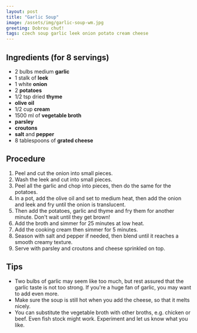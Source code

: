 ```yaml
---
layout: post
title: "Garlic Soup"
image: /assets/img/garlic-soup-wm.jpg
greeting: Dobrou chuť!
tags: czech soup garlic leek onion potato cream cheese
---
```


## Ingredients (for 8 servings)

 - 2 bulbs medium __garlic__
 - 1 stalk of __leek__
 - 1 white __onion__
 - 2 __potatoes__
 - 1/2 tsp dried __thyme__
 - __olive oil__
 - 1/2 cup __cream__
 - 1500 ml of __vegetable broth__
 - __parsley__
 - __croutons__
 - __salt__ and __pepper__
 - 8 tablespoons of __grated cheese__
 
## Procedure

 1. Peel and cut the onion into small pieces.
 1. Wash the leek and cut into small pieces.
 1. Peel all the garlic and chop into pieces, then do the same for the potatoes.
 1. In a pot, add the olive oil and set to medium heat, then add the onion and leek and fry until the onion is translucent.
 1. Then add the potatoes, garlic and thyme and fry them for another minute. Don't wait until they get brown!
 1. Add the broth and simmer for 25 minutes at low heat.
 1. Add the cooking cream then simmer for 5 minutes. 
 1. Season with salt and pepper if needed, then blend until it reaches a smooth creamy texture.
 1. Serve with parsley and croutons and cheese sprinkled on top.
 
## Tips

 - Two bulbs of garlic may seem like too much, but rest assured that the garlic taste is not too strong. If you're a huge fan of garlic, you may want to add even more.
 - Make sure the soup is still hot when you add the cheese, so that it melts nicely.
 - You can substitute the vegetable broth with other broths, e.g. chicken or beef. Even fish stock might work. Experiment and let us know what you like.
